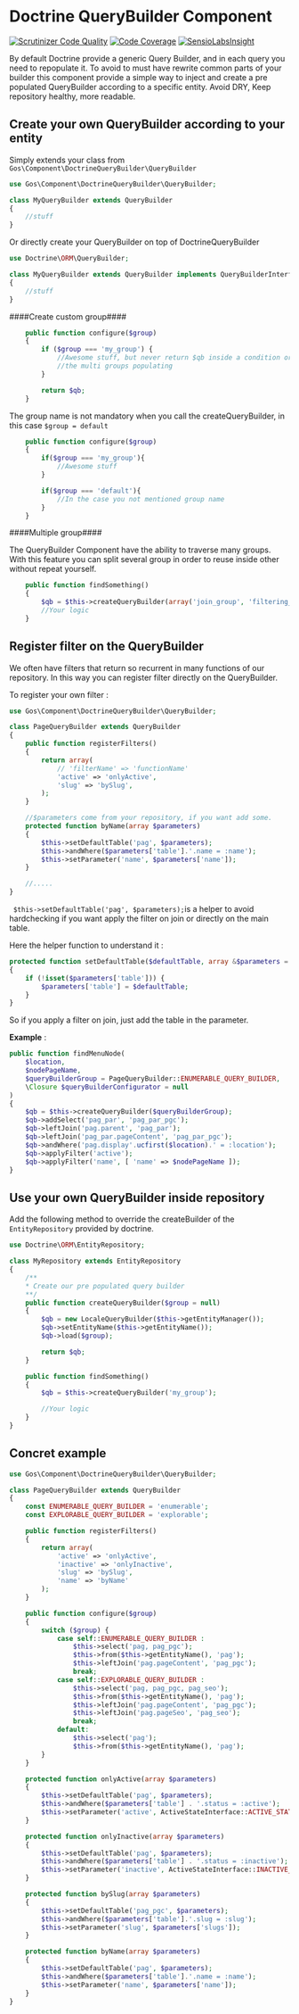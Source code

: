 Doctrine QueryBuilder Component
==========================================================

[![Scrutinizer Code Quality](https://scrutinizer-ci.com/g/GeniusesOfSymfony/DoctrineQueryBuilder/badges/quality-score.png?b=master)](https://scrutinizer-ci.com/g/GeniusesOfSymfony/DoctrineQueryBuilder/?branch=master) [![Code Coverage](https://scrutinizer-ci.com/g/GeniusesOfSymfony/DoctrineQueryBuilder/badges/coverage.png?b=master)](https://scrutinizer-ci.com/g/GeniusesOfSymfony/DoctrineQueryBuilder/?branch=master) [![SensioLabsInsight](https://insight.sensiolabs.com/projects/35eaee5a-c0e4-427d-aa8c-fd20d8417b88/mini.png)](https://insight.sensiolabs.com/projects/35eaee5a-c0e4-427d-aa8c-fd20d8417b88)

By default Doctrine provide a generic Query Builder, and in each query you need to repopulate it. To avoid to must have rewrite common parts of your builder this component provide a simple way to inject and create a pre populated QueryBuilder according to a specific entity. Avoid DRY, Keep repository healthy, more readable.

Create your own QueryBuilder according to your entity
-----------------------------------------------------

Simply extends your class from `Gos\Component\DoctrineQueryBuilder\QueryBuilder`

```php
use Gos\Component\DoctrineQueryBuilder\QueryBuilder;

class MyQueryBuilder extends QueryBuilder
{
	//stuff
}
```

Or directly create your QueryBuilder on top of DoctrineQueryBuilder

```php
use Doctrine\ORM\QueryBuilder;

class MyQueryBuilder extends QueryBuilder implements QueryBuilderInterface
{
	//stuff
}
```

####Create custom group####

```php
    public function configure($group)
    {
		if ($group === 'my_group') {
            //Awesome stuff, but never return $qb inside a condition or switch case, that will deny
            //the multi groups populating
        }

        return $qb;
    }

```

The group name is not mandatory when you call the createQueryBuilder, in this case `$group = default`

```php
    public function configure($group)
    {
		if($group === 'my_group'){
        	//Awesome stuff
        }

        if($group === 'default'){
            //In the case you not mentioned group name
        }
    }
```

####Multiple group####

The QueryBuilder Component have the ability to traverse many groups. With this feature you can split several group in order to reuse inside other without repeat yourself.

```php
    public function findSomething()
    {
    	$qb = $this->createQueryBuilder(array('join_group', 'filtering_group', 'ordering_group'));
        //Your logic
    }
```

Register filter on the QueryBuilder
-----------------------------------

We often have filters that return so recurrent in many functions of our repository. In this way you can register filter directly on the QueryBuilder.

To register your own filter :

```php
use Gos\Component\DoctrineQueryBuilder\QueryBuilder;

class PageQueryBuilder extends QueryBuilder
{
    public function registerFilters()
    {
        return array(
        	// 'filterName' => 'functionName'
            'active' => 'onlyActive',
            'slug' => 'bySlug',
        );
    }

    //$parameters come from your repository, if you want add some.
    protected function byName(array $parameters)
    {
        $this->setDefaultTable('pag', $parameters);
        $this->andWhere($parameters['table'].'.name = :name');
        $this->setParameter('name', $parameters['name']);
    }

    //.....
}
```

` $this->setDefaultTable('pag', $parameters);`is  a helper to avoid hardchecking if you want apply the filter on join or directly on the main table.

Here the helper function to understand it :

```php
protected function setDefaultTable($defaultTable, array &$parameters = array())
{
    if (!isset($parameters['table'])) {
        $parameters['table'] = $defaultTable;
    }
}
```

So if you apply a filter on join, just add the table in the parameter.

**Example** :

```php
public function findMenuNode(
    $location,
    $nodePageName,
    $queryBuilderGroup = PageQueryBuilder::ENUMERABLE_QUERY_BUILDER,
    \Closure $queryBuilderConfigurator = null
)
{
    $qb = $this->createQueryBuilder($queryBuilderGroup);
    $qb->addSelect('pag_par', 'pag_par_pgc');
    $qb->leftJoin('pag.parent', 'pag_par');
    $qb->leftJoin('pag_par.pageContent', 'pag_par_pgc');
    $qb->andWhere('pag.display'.ucfirst($location).' = :location');
    $qb->applyFilter('active');
    $qb->applyFilter('name', [ 'name' => $nodePageName ]);
}
```

Use your own QueryBuilder inside repository
--------------------------------------------

Add the following method to override the createBuilder of the `EntityRepository` provided by doctrine.

```php
use Doctrine\ORM\EntityRepository;

class MyRepository extends EntityRepository
{
	/**
    * Create our pre populated query builder
    **/
    public function createQueryBuilder($group = null)
    {
        $qb = new LocaleQueryBuilder($this->getEntityManager());
        $qb->setEntityName($this->getEntityName());
        $qb->load($group);

        return $qb;
    }

    public function findSomething()
    {
    	$qb = $this->createQueryBuilder('my_group');

        //Your logic
    }
}
```

Concret example
---------------

```php
use Gos\Component\DoctrineQueryBuilder\QueryBuilder;

class PageQueryBuilder extends QueryBuilder
{
    const ENUMERABLE_QUERY_BUILDER = 'enumerable';
    const EXPLORABLE_QUERY_BUILDER = 'explorable';

    public function registerFilters()
    {
        return array(
            'active' => 'onlyActive',
            'inactive' => 'onlyInactive',
            'slug' => 'bySlug',
            'name' => 'byName'
        );
    }

    public function configure($group)
    {
        switch ($group) {
            case self::ENUMERABLE_QUERY_BUILDER :
                $this->select('pag, pag_pgc');
                $this->from($this->getEntityName(), 'pag');
                $this->leftJoin('pag.pageContent', 'pag_pgc');
                break;
            case self::EXPLORABLE_QUERY_BUILDER :
                $this->select('pag, pag_pgc, pag_seo');
                $this->from($this->getEntityName(), 'pag');
                $this->leftJoin('pag.pageContent', 'pag_pgc');
                $this->leftJoin('pag.pageSeo', 'pag_seo');
                break;
            default:
                $this->select('pag');
                $this->from($this->getEntityName(), 'pag');
        }
    }

    protected function onlyActive(array $parameters)
    {
        $this->setDefaultTable('pag', $parameters);
        $this->andWhere($parameters['table'] . '.status = :active');
        $this->setParameter('active', ActiveStateInterface::ACTIVE_STATE);
    }

    protected function onlyInactive(array $parameters)
    {
        $this->setDefaultTable('pag', $parameters);
        $this->andWhere($parameters['table'] . '.status = :inactive');
        $this->setParameter('inactive', ActiveStateInterface::INACTIVE_STATE);
    }

    protected function bySlug(array $parameters)
    {
        $this->setDefaultTable('pag_pgc', $parameters);
        $this->andWhere($parameters['table'].'.slug = :slug');
        $this->setParameter('slug', $parameters['slugs']);
    }

    protected function byName(array $parameters)
    {
        $this->setDefaultTable('pag', $parameters);
        $this->andWhere($parameters['table'].'.name = :name');
        $this->setParameter('name', $parameters['name']);
    }
}

```

